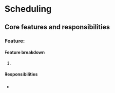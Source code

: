 # Scheduling

## Core features and responsibilities

### Feature: <Name>

<Description>

#### Feature breakdown

1. <Point>

#### Responsibilities

##### <Responsibility>
* <Point>
